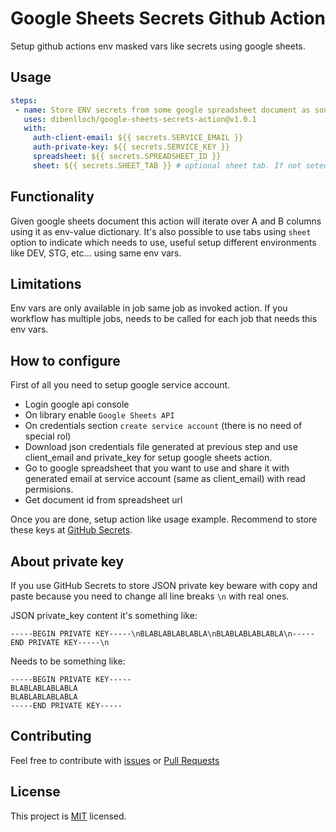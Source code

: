 # Google Sheets Secrets Github Action

Setup github actions env masked vars like secrets using google sheets.

## Usage

```yaml
steps:
 - name: Store ENV secrets from some google spreadsheet document as source
   uses: dibenlloch/google-sheets-secrets-action@v1.0.1
   with:
     auth-client-email: ${{ secrets.SERVICE_EMAIL }}
     auth-private-key: ${{ secrets.SERVICE_KEY }}
     spreadsheet: ${{ secrets.SPREADSHEET_ID }}
     sheet: ${{ secrets.SHEET_TAB }} # optional sheet tab. If not seted will use first one
```
## Functionality

Given google sheets document this action will iterate over A and B columns using it as env-value dictionary. 
It's also possible to use tabs using `sheet` option to indicate which needs to use, useful setup different environments like DEV, STG, etc...  using same env vars.

## Limitations

Env vars are only available in job same job as invoked action. If you workflow has multiple jobs, needs to be called for each job that needs this env vars.

## How to configure

First of all you need to setup google service account.
* Login google api console
* On library enable `Google Sheets API`
* On credentials section `create service account`  (there is no need of special rol)
* Download json credentials file generated at previous step and use client_email and private_key for setup google sheets action.
* Go to google spreadsheet that you want to use and share it with generated email at service account (same as client_email) with read permisions.
* Get document id from spreadsheet url 

Once you are done, setup action like usage example. Recommend to store these keys at [GitHub Secrets](https://help.github.com/en/actions/automating-your-workflow-with-github-actions/creating-and-using-encrypted-secrets).

## About private key

If you use GitHub Secrets to store JSON private key beware with copy and paste because you need to change all line breaks `\n` with real ones.

JSON private_key content it's something like:
```
-----BEGIN PRIVATE KEY-----\nBLABLABLABLABLA\nBLABLABLABLABLA\n-----END PRIVATE KEY-----\n
```
Needs to be something like:
```
-----BEGIN PRIVATE KEY-----
BLABLABLABLABLA
BLABLABLABLABLA
-----END PRIVATE KEY-----
```

## Contributing

Feel free to contribute with [issues](https://github.com/dibenlloch/google-sheets-secrets-action/issues)
or [Pull Requests](https://github.com/dibenlloch/google-sheets-secrets-action/pulls)

## License

This project is [MIT](https://github.com/dibenlloch/google-sheets-secrets-action/blob/master/LICENSE) licensed.




